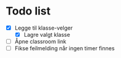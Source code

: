 # Todo list

- [x] Legge til klasse-velger
  - [x] Lagre valgt klasse
- [ ] Åpne classroom link
- [ ] Fikse feilmelding når ingen timer finnes
